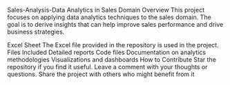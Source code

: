 Sales-Analysis-Data Analytics in Sales Domain
Overview
This project focuses on applying data analytics techniques to the sales domain. The goal is to derive insights that can help improve sales performance and drive business strategies.

Excel Sheet
The Excel file provided in the repository is used in the project.
Files Included
Detailed reports
Code files
Documentation on analytics methodologies
Visualizations and dashboards
How to Contribute
Star the repository if you find it useful.
Leave a comment with your thoughts or questions.
Share the project with others who might benefit from it
